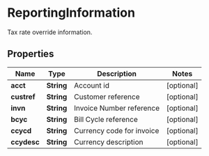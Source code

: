 

# ReportingInformation

Tax rate override information.

## Properties

Name | Type | Description | Notes
------------ | ------------- | ------------- | -------------
**acct** | **String** | Account id |  [optional]
**custref** | **String** | Customer reference |  [optional]
**invn** | **String** | Invoice Number reference |  [optional]
**bcyc** | **String** | Bill Cycle reference |  [optional]
**ccycd** | **String** | Currency code for invoice |  [optional]
**ccydesc** | **String** | Currency description |  [optional]



